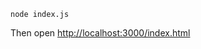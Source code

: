 ```
node index.js
```

Then open [http://localhost:3000/index.html](http://localhost:3000/index.html)
